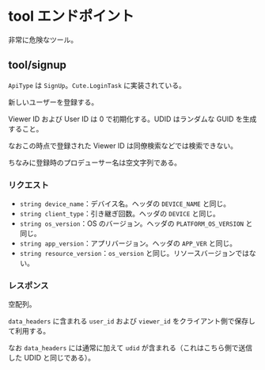 # tool エンドポイント

非常に危険なツール。

## tool/signup

`ApiType` は `SignUp`。`Cute.LoginTask` に実装されている。

新しいユーザーを登録する。

Viewer ID および User ID は 0 で初期化する。UDID はランダムな GUID を生成すること。

なおこの時点で登録された Viewer ID は同僚検索などでは検索できない。

ちなみに登録時のプロデューサー名は空文字列である。

### リクエスト

- `string device_name`：デバイス名。ヘッダの `DEVICE_NAME` と同じ。
- `string client_type`：引き継ぎ回数。ヘッダの `DEVICE` と同じ。
- `string os_version`：OS のバージョン。ヘッダの `PLATFORM_OS_VERSION` と同じ。
- `string app_version`：アプリバージョン。ヘッダの `APP_VER` と同じ。
- `string resource_version`：`os_version` と同じ。リソースバージョンではない。

### レスポンス

空配列。

`data_headers` に含まれる `user_id` および `viewer_id` をクライアント側で保存して利用する。

なお `data_headers` には通常に加えて `udid` が含まれる（これはこちら側で送信した UDID と同じである）。
